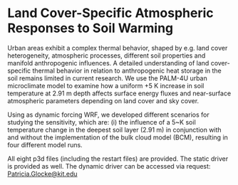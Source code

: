# Land Cover-Specific Atmospheric Responses to Soil Warming

Urban areas exhibit a complex thermal behavior, shaped by e.g. land cover heterogeneity, atmospheric processes, different soil properties and manifold anthropogenic influences. A detailed understanding of land cover-specific thermal behavior in relation to anthropogenic heat storage in the soil remains limited in current research. 
We use the PALM-4U urban microclimate model to examine how a uniform +5 K increase in soil temperature at 2.91 m depth affects surface energy fluxes and near-surface atmospheric parameters depending on land cover and sky cover.

Using as dynamic forcing WRF, we developed different scenarios for studying the sensitivity, which are: (i) the influence of a 5~K soil temperature change in the deepest soil layer (2.91 m) in conjunction with and without the implementation of the bulk cloud model (BCM), resulting in four different model runs.

All eight p3d files (including the restart files) are provided. The static driver is provided as well. The dynamic driver can be accessed via request: Patricia.Glocke@kit.edu
